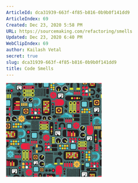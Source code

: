 ```yaml
---
ArticleId: dca31939-663f-4f85-b816-0b9b0f141dd9
ArticleIndex: 69
Created: Dec 23, 2020 5:58 PM
URL: https://sourcemaking.com/refactoring/smells
Updated: Dec 23, 2020 6:40 PM
WebClipIndex: 69
author: Kailash Vetal
secret: true
slug: dca31939-663f-4f85-b816-0b9b0f141dd9
title: Code Smells
---
```

![home-tb1.png](69%20f0a7f7df535a47fca8fd9b43a7cc6ed8/home-tb1.png)
